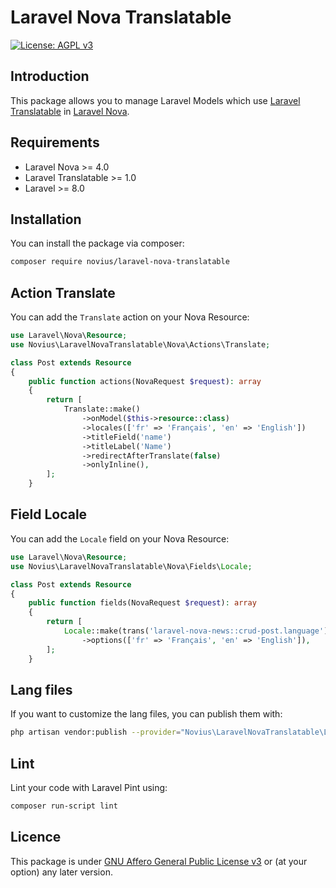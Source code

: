 # Laravel Nova Translatable

[![License: AGPL v3](https://img.shields.io/badge/License-AGPL%20v3-blue.svg)](http://www.gnu.org/licenses/agpl-3.0)

## Introduction 

This package allows you to manage Laravel Models which use [Laravel Translatable](https://github.com/novius/laravel-translatable) in [Laravel Nova](https://nova.laravel.com/).  

## Requirements

* Laravel Nova >= 4.0
* Laravel Translatable >= 1.0
* Laravel >= 8.0

## Installation

You can install the package via composer:

```bash
composer require novius/laravel-nova-translatable
```

## Action Translate

You can add the `Translate` action on your Nova Resource:

```php
use Laravel\Nova\Resource;
use Novius\LaravelNovaTranslatable\Nova\Actions\Translate;

class Post extends Resource
{
    public function actions(NovaRequest $request): array
    {
        return [
            Translate::make()
                ->onModel($this->resource::class)
                ->locales(['fr' => 'Français', 'en' => 'English'])
                ->titleField('name')
                ->titleLabel('Name')
                ->redirectAfterTranslate(false)
                ->onlyInline(),
        ];
    }
```

## Field Locale

You can add the `Locale` field on your Nova Resource:

```php
use Laravel\Nova\Resource;
use Novius\LaravelNovaTranslatable\Nova\Fields\Locale;

class Post extends Resource
{
    public function fields(NovaRequest $request): array
    {
        return [
            Locale::make(trans('laravel-nova-news::crud-post.language'), 'locale')
                ->options(['fr' => 'Français', 'en' => 'English']),
        ];
    }
```

## Lang files

If you want to customize the lang files, you can publish them with:

```bash
php artisan vendor:publish --provider="Novius\LaravelNovaTranslatable\LaravelNovaTranslatableServiceProvider" --tag="lang"
```

## Lint

Lint your code with Laravel Pint using:

```bash
composer run-script lint
```

## Licence

This package is under [GNU Affero General Public License v3](http://www.gnu.org/licenses/agpl-3.0.html) or (at your option) any later version.

